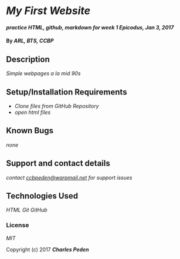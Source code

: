 # _My First Website_

#### _practice HTML, github, markdown for week 1 Epicodus, Jan 3, 2017_

#### By _**ARL, BTS, CCBP**_

## Description

_Simple webpages a la mid 90s_

## Setup/Installation Requirements

* _Clone files from GitHub Repository_
* _open html files_


## Known Bugs

_none_

## Support and contact details

_contact ccbpeden@warpmail.net for support issues_

## Technologies Used

_HTML_
_Git_
_GitHub_

### License

*MIT*

Copyright (c) 2017 **_Charles Peden_**
